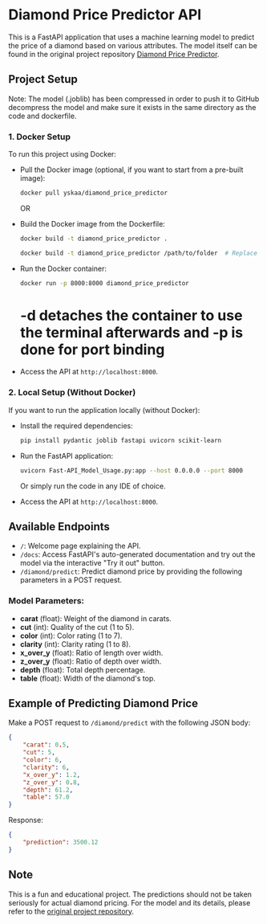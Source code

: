 # Diamond Price Predictor API

This is a FastAPI application that uses a machine learning model to predict the price of a diamond based on various attributes. The model itself can be found in the original project repository [Diamond Price Predictor](https://github.com/YSKAA423/Diamond_Price_Predictor).

## Project Setup

Note: The model (.joblib) has been compressed in order to push it to GitHub decompress the model and make sure it exists in the same directory as the code and dockerfile.

### 1. Docker Setup

To run this project using Docker:

- Pull the Docker image (optional, if you want to start from a pre-built image):
  ```bash
  docker pull yskaa/diamond_price_predictor
  ```

  OR

- Build the Docker image from the Dockerfile:
  ```bash
  docker build -t diamond_price_predictor .
  ```

  ```bash
  docker build -t diamond_price_predictor /path/to/folder  # Replace with the actual folder path
  ```

- Run the Docker container:
  ```bash
  docker run -p 8000:8000 diamond_price_predictor
  ```
  
  # -d detaches the container to use the terminal afterwards and -p is done for port binding

- Access the API at `http://localhost:8000`.

### 2. Local Setup (Without Docker)

If you want to run the application locally (without Docker):

- Install the required dependencies:
  ```bash
  pip install pydantic joblib fastapi uvicorn scikit-learn
  ```

- Run the FastAPI application:
  ```bash
  uvicorn Fast-API_Model_Usage.py:app --host 0.0.0.0 --port 8000
  ```
  Or simply run the code in any IDE of choice. 

- Access the API at `http://localhost:8000`.

## Available Endpoints

- `/`: Welcome page explaining the API.
- `/docs`: Access FastAPI's auto-generated documentation and try out the model via the interactive "Try it out" button.
- `/diamond/predict`: Predict diamond price by providing the following parameters in a POST request.

### Model Parameters:

- **carat** (float): Weight of the diamond in carats.
- **cut** (int): Quality of the cut (1 to 5).
- **color** (int): Color rating (1 to 7).
- **clarity** (int): Clarity rating (1 to 8).
- **x_over_y** (float): Ratio of length over width.
- **z_over_y** (float): Ratio of depth over width.
- **depth** (float): Total depth percentage.
- **table** (float): Width of the diamond's top.

## Example of Predicting Diamond Price

Make a POST request to `/diamond/predict` with the following JSON body:

```json
{
    "carat": 0.5,
    "cut": 5,
    "color": 6,
    "clarity": 6,
    "x_over_y": 1.2,
    "z_over_y": 0.8,
    "depth": 61.2,
    "table": 57.0
}
```

Response:

```json
{
    "prediction": 3500.12
}
```

## Note

This is a fun and educational project. The predictions should not be taken seriously for actual diamond pricing. For the model and its details, please refer to the [original project repository](https://github.com/YSKAA423/Diamon_Price_Predictor).

